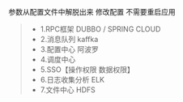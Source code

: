 参数从配置文件中解脱出来
修改配置 不需要重启应用
>* 1.RPC框架 DUBBO / SPRING CLOUD
>* 2.消息队列 kaffka
>* 3.配置中心 阿波罗
>* 4.调度中心
>* 5.SSO【操作权限 数据权限】
>* 6.日志收集分析 ELK
>* 7.文件中心 HDFS
